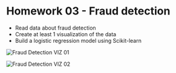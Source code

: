 # Homework 03 - Fraud detection

* Read data about fraud detection
* Create at least 1 visualization of the data 
* Build a logistic regression model using Scikit-learn


![Fraud Detection VIZ 01](_fraud_detection_image_01.png)

![Fraud Detection VIZ 02](_fraud_detection_image_02.png)
